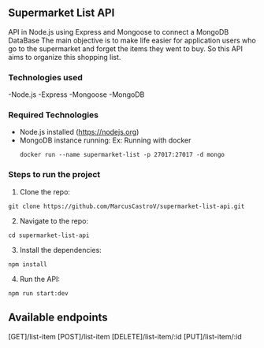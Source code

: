 ## Supermarket List API

API in Node.js using Express and Mongoose to connect a MongoDB DataBase
The main objective  is to make life easier for application users who go to the supermarket and forget the items they went to buy.
So this API aims to organize this shopping list.

### Technologies used

-Node.js
-Express
-Mongoose
-MongoDB

### Required Technologies

- Node.js installed (https://nodejs.org)
- MongoDB instance running: 
  Ex: Running with docker
  ```
  docker run --name supermarket-list -p 27017:27017 -d mongo
  ```

### Steps to run the project 

1. Clone the repo:
```
git clone https://github.com/MarcusCastroV/supermarket-list-api.git
```

2. Navigate to the repo:
```
cd supermarket-list-api
```

3. Install the dependencies:
```
npm install
```

4. Run the API:
```
npm run start:dev
```

## Available endpoints

[GET]/list-item
[POST]/list-item
[DELETE]/list-item/:id
[PUT]/list-item/:id